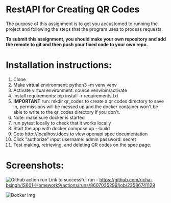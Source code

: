 # RestAPI for Creating QR Codes

The purpose of this assignment is to get you accustomed to running the project and following the steps that the program uses to process requests.

**To submit this assignment, you should make your own repository and add the remote to git and then push your fixed code to your own repo.** 

# Installation instructions:
1. Clone
2. Make virtual environment:  python3 -m venv venv
3. Activate virtual environment: source venv/bin/activate
4. Install requirements: pip install -r requirements.txt
5. **IMPORTANT** run: mkdir qr_codes to create a qr codes directory to save in, permissions will be messed up and the docker container won't be able to write to the qr_codes directory if you don't.
6. Note: make sure docker is started
7. run pytest locally to check that it works locally
8. Start the app with docker compose up --build
9. Goto http://localhost/docs to view openapi spec documentation
10. Click "authorize" input username: admin password: secret
11. Test making,  retrieving, and deleting QR codes on the spec page.

# Screenshots:

![Github action run](<Screenshot 2024-04-08 at 5.51.47 PM.png>)
Link to successful run - https://github.com/richa-bsingh/IS601-Homework9/actions/runs/8607035299/job/23586741129

![Docker img](<Screenshot 2024-04-08 at 5.51.28 PM.png>)